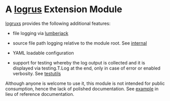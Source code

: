 # A [logrus](https://pkg.go.dev/github.com/sirupsen/logrus) Extension Module

[logruxs](logrusx) provides the following additional features:

* file logging via [lumberjack](https://pkg.go.dev/gopkg.in/natefinch/lumberjack.v2)

* source file path logging relative to the module root. See [internal](logrusx/internal)

* YAML loadable configuration

* support for testing whereby the log output is collected and it is displayed via testing.T.Log at the end, only in case of error or enabled verbosity. See [testutils](logrusx/testutils)

Although anyone is welcome to use it, this module is not intended for public consumption, hence the lack of polished documentation. See [example](example) in lieu of reference documentation.
